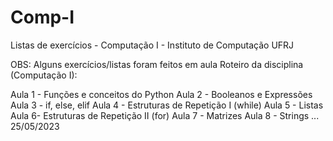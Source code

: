 # Comp-I
Listas de exercícios - Computação I - Instituto de Computação UFRJ

OBS: Alguns exercícios/listas foram feitos em aula
Roteiro da disciplina (Computação I):

Aula 1 - Funções e conceitos do Python
Aula 2 - Booleanos e Expressões
Aula 3 - if, else, elif
Aula 4 - Estruturas de Repetição I (while)
Aula 5 - Listas
Aula 6-  Estruturas de Repetição II (for)
Aula 7 - Matrizes
Aula 8 - Strings
... 25/05/2023

